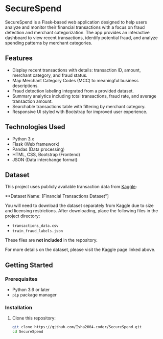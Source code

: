 # SecureSpend

SecureSpend is a Flask-based web application designed to help users analyze and monitor their financial transactions with a focus on fraud detection and merchant categorization. The app provides an interactive dashboard to view recent transactions, identify potential fraud, and analyze spending patterns by merchant categories.

## Features

- Display recent transactions with details: transaction ID, amount, merchant category, and fraud status.
- Map Merchant Category Codes (MCC) to meaningful business descriptions.
- Fraud detection labeling integrated from a provided dataset.
- Summary analytics including total transactions, fraud rate, and average transaction amount.
- Searchable transactions table with filtering by merchant category.
- Responsive UI styled with Bootstrap for improved user experience.

## Technologies Used

- Python 3.x
- Flask (Web framework)
- Pandas (Data processing)
- HTML, CSS, Bootstrap (Frontend)
- JSON (Data interchange format)

## Dataset

This project uses publicly available transaction data from [Kaggle](https://www.kaggle.com/):

**Dataset Name: [Financial Transactions Dataset"]

You will need to download the dataset separately from Kaggle due to size and licensing restrictions. After downloading, place the following files in the project directory:

- `transactions_data.csv`
- `train_fraud_labels.json`

These files are **not included** in the repository.

For more details on the dataset, please visit the Kaggle page linked above.


## Getting Started

### Prerequisites

- Python 3.6 or later
- `pip` package manager

### Installation

1. Clone this repository:

   ```bash
   git clone https://github.com/Isha2004-coder/SecureSpend.git
   cd SecureSpend
